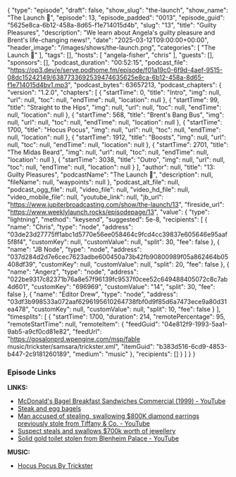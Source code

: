 {
  "type": "episode",
  "draft": false,
  "show_slug": "the-launch",
  "show_name": "The Launch 🚀",
  "episode": 13,
  "episode_padded": "0013",
  "episode_guid": "5625e8ca-6b12-458a-8d65-f1e714015d4b",
  "slug": "13",
  "title": "Guilty Pleasures",
  "description": "We learn about Angela's guilty pleasure and Brent's life-changing news!",
  "date": "2025-03-12T09:00:00+00:00",
  "header_image": "/images/shows/the-launch.png",
  "categories": [
    "The Launch 🚀"
  ],
  "tags": [],
  "hosts": [
    "angela-fisher",
    "chris"
  ],
  "guests": [],
  "sponsors": [],
  "podcast_duration": "00:52:15",
  "podcast_file": "https://op3.dev/e/serve.podhome.fm/episode/f01a19c0-6f9d-4aef-9515-08dc15242149/6387733692539474635625e8ca-6b12-458a-8d65-f1e714015d4bv1.mp3",
  "podcast_bytes": 63657213,
  "podcast_chapters": {
    "version": "1.2.0",
    "chapters": [
      {
        "startTime": 0,
        "title": "Intro",
        "img": null,
        "url": null,
        "toc": null,
        "endTime": null,
        "location": null
      },
      {
        "startTime": 99,
        "title": "Straight to the Hips",
        "img": null,
        "url": null,
        "toc": null,
        "endTime": null,
        "location": null
      },
      {
        "startTime": 568,
        "title": "Brent's Bang Bus",
        "img": null,
        "url": null,
        "toc": null,
        "endTime": null,
        "location": null
      },
      {
        "startTime": 1700,
        "title": "Hocus Pocus",
        "img": null,
        "url": null,
        "toc": null,
        "endTime": null,
        "location": null
      },
      {
        "startTime": 1912,
        "title": "Boosts",
        "img": null,
        "url": null,
        "toc": null,
        "endTime": null,
        "location": null
      },
      {
        "startTime": 2701,
        "title": "The Midas Beard",
        "img": null,
        "url": null,
        "toc": null,
        "endTime": null,
        "location": null
      },
      {
        "startTime": 3038,
        "title": "Outro",
        "img": null,
        "url": null,
        "toc": null,
        "endTime": null,
        "location": null
      }
    ],
    "author": null,
    "title": "13: Guilty Pleasures",
    "podcastName": "The Launch 🚀",
    "description": null,
    "fileName": null,
    "waypoints": null
  },
  "podcast_alt_file": null,
  "podcast_ogg_file": null,
  "video_file": null,
  "video_hd_file": null,
  "video_mobile_file": null,
  "youtube_link": null,
  "jb_url": "https://www.jupiterbroadcasting.com/show/the-launch/13",
  "fireside_url": "https://www.weeklylaunch.rocks/episodepage/13",
  "value": {
    "type": "lightning",
    "method": "keysend",
    "suggested": 5e-8,
    "recipients": [
      {
        "name": "Chris",
        "type": "node",
        "address": "03de23d27775ff1abc1d5770e56ee058464c9fcd4cc39837e605646e95aaf5f8f4",
        "customKey": null,
        "customValue": null,
        "split": 30,
        "fee": false
      },
      {
        "name": "JB Node",
        "type": "node",
        "address": "037d284d2d7e6cec7623adbe600450a73b42fb90800989f05a862464b05408df39",
        "customKey": null,
        "customValue": null,
        "split": 20,
        "fee": false
      },
      {
        "name": "Angerz",
        "type": "node",
        "address": "022be9317c82371b76a8e57f96139fc9537f0cee52c649488405072c8c7ab4d601",
        "customKey": "696969",
        "customValue": "14",
        "split": 30,
        "fee": false
      },
      {
        "name": "Editor Drew",
        "type": "node",
        "address": "03df3b998533a072aaf6296195610264738fbf0d9f85d6a7473ece9a80d31ea478",
        "customKey": null,
        "customValue": null,
        "split": 10,
        "fee": false
      }
    ],
    "timesplits": [
      {
        "startTime": 1700,
        "duration": 214,
        "remotePercentage": 95,
        "remoteStartTime": null,
        "remoteItem": {
          "feedGuid": "04e812f9-1993-5aa1-9ab5-a9cf0cd81e82",
          "feedUrl": "https://gosalonprd.wpengine.com/msp/fable music/trickster/samsara/trickster.xml",
          "itemGuid": "b383d516-6cd9-4853-b447-2c9181260189",
          "medium": "music"
        },
        "recipients": []
      }
    ]
  }
}


### Episode Links

**LINKS:**

* [McDonald's Bagel Breakfast Sandwiches Commercial (1999) - YouTube](https://www.youtube.com/watch?v=qMctcYyKwjM)
* [Steak and egg bagels ](https://boundedbybuns.com/steak-egg-and-cheese-bagels-mcdonalds-copycat/)
* [Man accused of stealing, swallowing $800K diamond earrings previously stole from Tiffany & Co. - YouTube](https://www.youtube.com/watch?v=7ssVL0dGWGQ)
* [Suspect steals and swallows $700k worth of jewellery](https://news.sky.com/video/suspect-steals-and-swallows-700k-worth-of-jewellery-13324031)
* [Solid gold toilet stolen from Blenheim Palace - YouTube](https://www.youtube.com/watch?v=E2msvebViG0)

**MUSIC:**

* [Hocus Pocus By Trickster](https://podcastindex.org/podcast/7210827?episode=34592600952)
